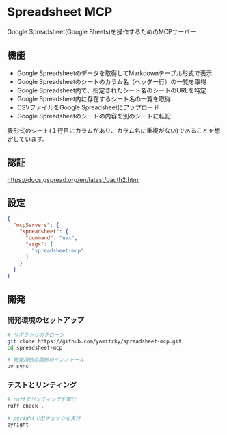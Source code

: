 # Spreadsheet MCP

Google Spreadsheet(Google Sheets)を操作するためのMCPサーバー

## 機能

- Google Spreadsheetのデータを取得してMarkdownテーブル形式で表示
- Google Spreadsheetのシートのカラム名（ヘッダー行）の一覧を取得
- Google Spreadsheet内で、指定されたシート名のシートのURLを特定
- Google Spreadsheet内に存在するシート名の一覧を取得
- CSVファイルをGoogle Spreadsheetにアップロード
- Google Spreadsheetのシートの内容を別のシートに転記

表形式のシート(１行目にカラムがあり、カラム名に重複がない)であることを想定しています。

## 認証

https://docs.gspread.org/en/latest/oauth2.html

## 設定

```json
{
  "mcpServers": {
    "spreadsheet": {
      "command": "uvx",
      "args": [
        "spreadsheet-mcp"
      ]
    }
  }
}
```

## 開発

### 開発環境のセットアップ

```bash
# リポジトリのクローン
git clone https://github.com/yamitzky/spreadsheet-mcp.git
cd spreadsheet-mcp

# 開発用依存関係のインストール
uv sync
```

### テストとリンティング

```bash
# ruffでリンティングを実行
ruff check .

# pyrightで型チェックを実行
pyright
```
